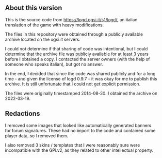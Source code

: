 ## About this version

This is the source code from https://logd.ogsi.it/s1/logd/, an italian translation of the game with heavy modifications.

The files in this repository were obtained through a publicly available archive located on the ogsi.it servers.

I could not determine if that sharing of code was intentional, but I could determine that the archive file was publicly available for at least 3 years before I obtained a copy. I contacted the server owners (with the help of someone who speaks italian), but got no answer.

In the end, I decided that since the code was shared publicly and for a long time - and given the license of logd 0.9.7 - it was okay for me to publish this archive. It is still unfortunate that I could not get explicit permission.

The files were originally timestamped 2014-08-30.
I obtained the archive on 2022-03-19.

## Redactions

I removed some images that looked like automatically generated banners for forum signatures. These had no import to the code and contained some player data, so I removed them.

I also removed 3 skins / templates that I were reasonably sure were incompatible with the GPLv2, as they related to other intellectual property.